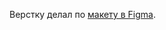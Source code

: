 Верстку делал по [макету в Figma](https://www.figma.com/file/lmEJR4mm1zXFD4hG994w4B/Untitled?node-id=1%3A2&t=P6ZuZEnkX5ooidX3-0).

